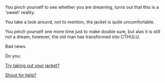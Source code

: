 You pinch yourself to see whether you are dreaming, turns out that this is a 'sweet' reality.

You take a look around, not to mention, the jacket is quite uncomfortable.

You *pinch* yourself one more time just to make double sure, but alas it is still not a dream, however, the old man has transformed into CTHULU.

Bad news.

Do you:

[Try taking out your jacket?](jacket/jacket.md)

[Shout for help?](help/help.md)
